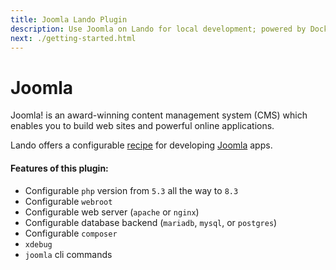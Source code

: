 ```yaml
---
title: Joomla Lando Plugin
description: Use Joomla on Lando for local development; powered by Docker and Docker Compose, config php version, swap db backends or web server, use composer, Joomla CLI, xdebug and custom config files, oh and also import and export databases.
next: ./getting-started.html
---
```


# Joomla

Joomla! is an award-winning content management system (CMS) which enables you to build web sites and powerful online applications.

Lando offers a configurable [recipe](https://docs.lando.dev/landofile/recipes.html) for developing [Joomla](https://www.joomla.org/) apps.

#### Features of this plugin:

* Configurable `php` version from `5.3` all the way to `8.3`
* Configurable `webroot`
* Configurable web server (`apache` or `nginx`)
* Configurable database backend (`mariadb`, `mysql`, or `postgres`)
* Configurable `composer`
* `xdebug`
* `joomla` cli commands
